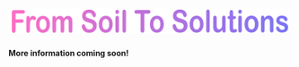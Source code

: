 <h1 align="center">
    <img src="https://raw.githubusercontent.com/geolysis-dev/.github/main/profile/assets/tagline.svg" alt="tag-line" />
</h1>

**More information coming soon!**
